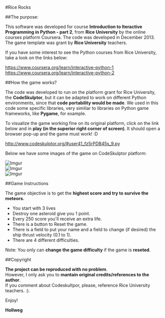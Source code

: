 #Rice Rocks

##The purpose:

This software was developed for course **Introduction to Iteractive Programming in Python - part 2**, from **Rice University** by the online courses platform Coursera. The code was developed in December 2013. </br>
The game template was grant by **Rice University** teachers.

If you have some interest to see the Python courses from Rice University, take a look on the links below:

https://www.coursera.org/learn/interactive-python-1</br>
https://www.coursera.org/learn/interactive-python-2</br>

##How the game works?

The code was developed to run on the platform grant for Rice University, the **CodeSkulptor**, but it can be adapted to work on different Python environments, since that **code portability would be made**. We used in this code some specific libraries, very similiar to libraries on Python game frameworks, like **Pygame**, for example.

To visualize the game working fine on its original platform, click on the link below and in **play (in the superior right corner of screen)**. It should open a browser pop-up and the game must work! :D

http://www.codeskulptor.org/#user41_fz5rPDB45s_9.py

Below we have some images of the game on CodeSkulptor platform:

![Imgur](http://i.imgur.com/pocnKEM.png)</br>
![Imgur](http://i.imgur.com/gohKVJc.png)</br>
![Imgur](http://i.imgur.com/P9JExyu.png)</br>

##Game Instructions

The game objective is to get the **highest score and try to survive the meteors.**

- You start with 3 lives </br>
- Destroy one asteroid give you 1 point. </br>
- Every 250 score you'll receive an extra life. </br>
- There is a button to Reset the game. </br>
- There is a field to put your name and a field to change (if desired) the ship thrust velocity (0.1 to 1). </br>
- There are 4 different difficulties. </br>

Note: You only can **change the game difficulty** if the game is **reseted**.

##Copyright

**The project can be reproduced with no problem**. </br>
However, I only ask you to **mantain original credits/references to the author**.</br>
If you comment about Codeskultpor, please, reference Rice University teachers. :).


Enjoy!

**Hollweg**

